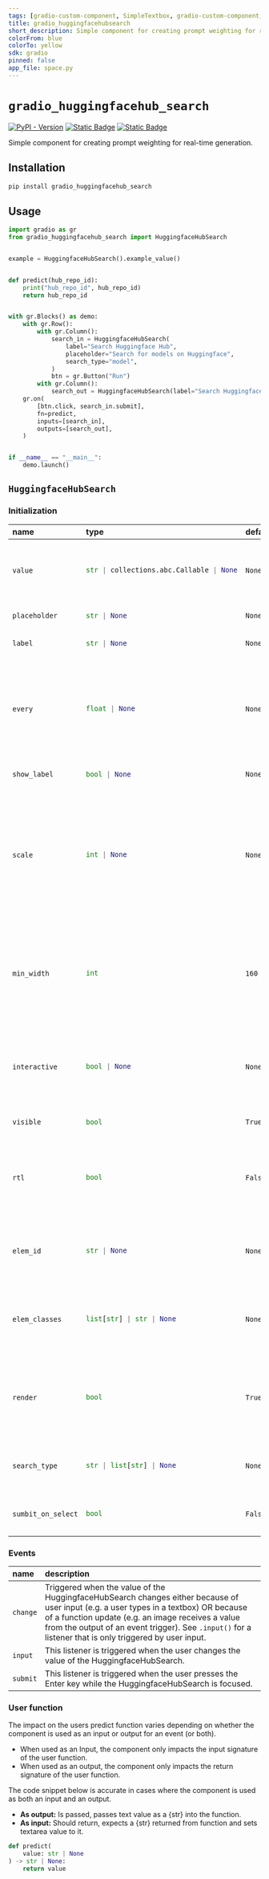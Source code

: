 ```yaml
---
tags: [gradio-custom-component, SimpleTextbox, gradio-custom-component, UI, huggingface, hub, search]
title: gradio_huggingfacehubsearch
short_description: Simple component for creating prompt weighting for real-time generation.
colorFrom: blue
colorTo: yellow
sdk: gradio
pinned: false
app_file: space.py
---
```


# `gradio_huggingfacehub_search`
<a href="https://pypi.org/project/gradio_huggingfacehub_search/" target="_blank"><img alt="PyPI - Version" src="https://img.shields.io/pypi/v/gradio_huggingfacehub_search"></a> <a href="https://github.com/radames/gradio_huggingfacehub_search/issues" target="_blank"><img alt="Static Badge" src="https://img.shields.io/badge/Issues-white?logo=github&logoColor=black"></a> <a href="https://huggingface.co/spaces/radames/gradio_huggingfacehub_search/discussions" target="_blank"><img alt="Static Badge" src="https://img.shields.io/badge/%F0%9F%A4%97%20Discuss-%23097EFF?style=flat&logoColor=black"></a>

Simple component for creating prompt weighting for real-time generation.

## Installation

```bash
pip install gradio_huggingfacehub_search
```

## Usage

```python
import gradio as gr
from gradio_huggingfacehub_search import HuggingfaceHubSearch


example = HuggingfaceHubSearch().example_value()


def predict(hub_repo_id):
    print("hub_repo_id", hub_repo_id)
    return hub_repo_id


with gr.Blocks() as demo:
    with gr.Row():
        with gr.Column():
            search_in = HuggingfaceHubSearch(
                label="Search Huggingface Hub",
                placeholder="Search for models on Huggingface",
                search_type="model",
            )
            btn = gr.Button("Run")
        with gr.Column():
            search_out = HuggingfaceHubSearch(label="Search Huggingface Hub")
    gr.on(
        [btn.click, search_in.submit],
        fn=predict,
        inputs=[search_in],
        outputs=[search_out],
    )


if __name__ == "__main__":
    demo.launch()

```

## `HuggingfaceHubSearch`

### Initialization

<table>
<thead>
<tr>
<th align="left">name</th>
<th align="left" style="width: 25%;">type</th>
<th align="left">default</th>
<th align="left">description</th>
</tr>
</thead>
<tbody>
<tr>
<td align="left"><code>value</code></td>
<td align="left" style="width: 25%;">

```python
str | collections.abc.Callable | None
```

</td>
<td align="left"><code>None</code></td>
<td align="left">default text to provide in textbox. If callable, the function will be called whenever the app loads to set the initial value of the component.</td>
</tr>

<tr>
<td align="left"><code>placeholder</code></td>
<td align="left" style="width: 25%;">

```python
str | None
```

</td>
<td align="left"><code>None</code></td>
<td align="left">placeholder hint to provide behind textbox.</td>
</tr>

<tr>
<td align="left"><code>label</code></td>
<td align="left" style="width: 25%;">

```python
str | None
```

</td>
<td align="left"><code>None</code></td>
<td align="left">component name in interface.</td>
</tr>

<tr>
<td align="left"><code>every</code></td>
<td align="left" style="width: 25%;">

```python
float | None
```

</td>
<td align="left"><code>None</code></td>
<td align="left">If `value` is a callable, run the function 'every' number of seconds while the client connection is open. Has no effect otherwise. The event can be accessed (e.g. to cancel it) via this component's .load_event attribute.</td>
</tr>

<tr>
<td align="left"><code>show_label</code></td>
<td align="left" style="width: 25%;">

```python
bool | None
```

</td>
<td align="left"><code>None</code></td>
<td align="left">if True, will display label.</td>
</tr>

<tr>
<td align="left"><code>scale</code></td>
<td align="left" style="width: 25%;">

```python
int | None
```

</td>
<td align="left"><code>None</code></td>
<td align="left">relative size compared to adjacent Components. For example if Components A and B are in a Row, and A has scale=2, and B has scale=1, A will be twice as wide as B. Should be an integer. scale applies in Rows, and to top-level Components in Blocks where fill_height=True.</td>
</tr>

<tr>
<td align="left"><code>min_width</code></td>
<td align="left" style="width: 25%;">

```python
int
```

</td>
<td align="left"><code>160</code></td>
<td align="left">minimum pixel width, will wrap if not sufficient screen space to satisfy this value. If a certain scale value results in this Component being narrower than min_width, the min_width parameter will be respected first.</td>
</tr>

<tr>
<td align="left"><code>interactive</code></td>
<td align="left" style="width: 25%;">

```python
bool | None
```

</td>
<td align="left"><code>None</code></td>
<td align="left">if True, will be rendered as an editable textbox; if False, editing will be disabled. If not provided, this is inferred based on whether the component is used as an input or output.</td>
</tr>

<tr>
<td align="left"><code>visible</code></td>
<td align="left" style="width: 25%;">

```python
bool
```

</td>
<td align="left"><code>True</code></td>
<td align="left">If False, component will be hidden.</td>
</tr>

<tr>
<td align="left"><code>rtl</code></td>
<td align="left" style="width: 25%;">

```python
bool
```

</td>
<td align="left"><code>False</code></td>
<td align="left">If True and `type` is "text", sets the direction of the text to right-to-left (cursor appears on the left of the text). Default is False, which renders cursor on the right.</td>
</tr>

<tr>
<td align="left"><code>elem_id</code></td>
<td align="left" style="width: 25%;">

```python
str | None
```

</td>
<td align="left"><code>None</code></td>
<td align="left">An optional string that is assigned as the id of this component in the HTML DOM. Can be used for targeting CSS styles.</td>
</tr>

<tr>
<td align="left"><code>elem_classes</code></td>
<td align="left" style="width: 25%;">

```python
list[str] | str | None
```

</td>
<td align="left"><code>None</code></td>
<td align="left">An optional list of strings that are assigned as the classes of this component in the HTML DOM. Can be used for targeting CSS styles.</td>
</tr>

<tr>
<td align="left"><code>render</code></td>
<td align="left" style="width: 25%;">

```python
bool
```

</td>
<td align="left"><code>True</code></td>
<td align="left">If False, component will not render be rendered in the Blocks context. Should be used if the intention is to assign event listeners now but render the component later.</td>
</tr>

<tr>
<td align="left"><code>search_type</code></td>
<td align="left" style="width: 25%;">

```python
str | list[str] | None
```

</td>
<td align="left"><code>None</code></td>
<td align="left">Type of search you want to enable your quicksearch "model", "dataset","space","org", "user" or a list of these.</td>
</tr>

<tr>
<td align="left"><code>sumbit_on_select</code></td>
<td align="left" style="width: 25%;">

```python
bool
```

</td>
<td align="left"><code>False</code></td>
<td align="left">If true, the component will submit when the user selects a value from the dropdown.</td>
</tr>
</tbody></table>


### Events

| name | description |
|:-----|:------------|
| `change` | Triggered when the value of the HuggingfaceHubSearch changes either because of user input (e.g. a user types in a textbox) OR because of a function update (e.g. an image receives a value from the output of an event trigger). See `.input()` for a listener that is only triggered by user input. |
| `input` | This listener is triggered when the user changes the value of the HuggingfaceHubSearch. |
| `submit` | This listener is triggered when the user presses the Enter key while the HuggingfaceHubSearch is focused. |



### User function

The impact on the users predict function varies depending on whether the component is used as an input or output for an event (or both).

- When used as an Input, the component only impacts the input signature of the user function.
- When used as an output, the component only impacts the return signature of the user function.

The code snippet below is accurate in cases where the component is used as both an input and an output.

- **As output:** Is passed, passes text value as a {str} into the function.
- **As input:** Should return, expects a {str} returned from function and sets textarea value to it.

 ```python
 def predict(
     value: str | None
 ) -> str | None:
     return value
 ```
 
